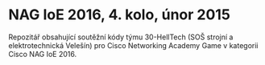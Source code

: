 # NAG IoE 2016, 4. kolo, únor 2015
Repozitář obsahující soutěžní kódy týmu 30-HellTech (SOŠ strojní a elektrotechnická Velešín) pro Cisco Networking Academy Game v kategorii Cisco NAG IoE 2016.

